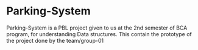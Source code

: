 # Parking-System
Parking-System is a PBL project given to us at the 2nd semester of BCA program, for understanding Data structures. This contain the prototype of the project done by the team/group-01
